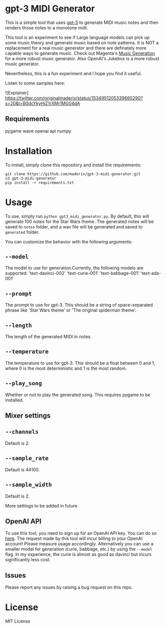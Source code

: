 # gpt-3 MIDI Generator

This is a simple tool that uses [gpt-3](https://github.com/openai/gpt-3) to generate MIDI music notes and then renders those notes to a monotone midi.

This tool is an experiment to see if Large language models can pick up some music theory and generate music based on note patterns. It is NOT a replacement for a real music generator and there are definately more capable ways to generate music.
Check out Magenta's [Music Generation](https://magenta.tensorflow.org/music_rnn) for a more robust music generator.
Also OpenAI's Jukebox is a more robust music generator.

Nevertheless, this is a fun experiment and I hope you find it useful.

Listen to some samples here:

![Explainer] https://twitter.com/originalmaderix/status/1534951205339660290?s=20&t=B0dcYkyHiZ1rXMr1MG04dA



## Requirements
pygame
wave
openai api
numpy

# Installation

To install, simply clone this repository and install the requirements:

```
git clone https://github.com/maderix/gpt-3-midi-generator.git
cd gpt-3-midi-generator
pip install -r requirements.txt
```

# Usage

To use, simply run `python gpt3_midi_generator.py`. By default, this will generate 100 notes for the Star Wars theme. The generated notes will be saved to `notes` folder, and a wav file will be generated and saved to `generated` folder.


You can customize the behavior with the following arguments:

## `--model` 
The model to use for generation.Currently, the following models are supported:
 'text-davinci-002'
 'text-curie-001'
 'text-babbage-001'
 'text-ada-001'

## `--prompt`

The prompt to use for gpt-3. This should be a string of space-separated phrase like 'Star Wars theme' or 'The original spiderman theme'.

## `--length`

The length of the generated MIDI in notes.

## `--temperature`

The temperature to use for gpt-3. This should be a float between 0 and 1, where 0 is the most deterministic and 1 is the most random.


## `--play_song`

Whether or not to play the generated song. This requires pygame to be installed.

## Mixer settings

## `--channels`
Default is 2.

## `--sample_rate`
Default is 44100.

## `--sample_width`
Default is 2.

More settings to be added in future

## OpenAI API

To use this tool, you need to sign up for an OpenAI API key. You can do so [here](https://openai.com/api/).
The request made by this tool will incur billing to your OpenAI account! Please measure usage accordingly.
Alternatively you can use a smaller model for generation (curie, babbage, etc.) by using the `--model` flag. In my experience, the curie is almost as good as davinci but incurs significantly less cost.

## Issues
Please report any issues by raising a bug request on this repo.


# License
MIT License
